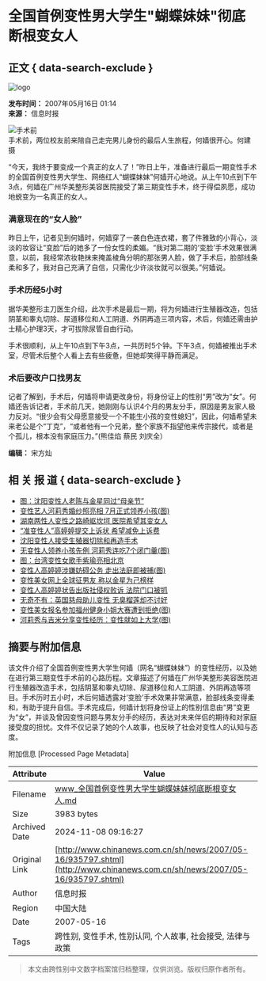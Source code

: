 # 全国首例变性男大学生"蝴蝶妹妹"彻底断根变女人

## 正文 { data-search-exclude }


![logo](http://www.chinanews.com.cn/fileftp/2004-09-13/_1095043413_zxlogo.gif)

**发布时间：** 2007年05月16日 01:14  
**来源：** 信息时报  

![手术前](U12P4T8D935797F107DT20070516011429.JPG)  
手术前，两位校友前来陪自己走完男儿身份的最后人生旅程，何嫱很开心。何建 摄

“今天，我终于要变成一个真正的女人了！”昨日上午，准备进行最后一期变性手术的全国首例变性男大学生、网络红人“蝴蝶妹妹”何嫱开心地说。从上午10点到下午3点，何嫱在广州华美整形美容医院接受了第三期变性手术，终于得偿夙愿，成功地蜕变为一名真正的女人。

### 满意现在的“女人脸”

昨日上午，记者见到何嫱时，何嫱穿了一袭白色连衣裙，套了件雅致的小背心，淡淡的妆容让“变脸”后的她多了一份女性的柔媚。“我对第二期的‘变脸’手术效果很满意，以前，我经常浓妆艳抹来掩盖棱角分明的那张男人脸，做了手术后，脸部线条柔和多了，我对自己充满了自信，只需化少许淡妆就可以很美。”何嫱说。

### 手术历经5小时

据华美整形主刀医生介绍，此次手术是最后一期，将为何嫱进行生殖器改造，包括阴茎和睾丸切除、尿道移位和人工阴道、外阴再造三项内容，术后，何嫱还需由护士精心护理3天，才可拔除尿管自由行动。

手术很顺利，从上午10点到下午3点，一共历时5个钟。下午3点，何嫱被推出手术室，尽管术后整个人看上去有些疲惫，但她却笑得平静而满足。

### 术后要改户口找男友

记者了解到，手术后，何嫱将申请更改身份，将身份证上的性别“男”改为“女”。何嫱还告诉记者，手术前几天，她刚刚与认识4个月的男友分手，原因是男友家人极力反对。“很少会有父母愿意接受一个不能生小孩的变性媳妇”，因此，何嫱希望未来老公是个“丁克”，“或者他有一个兄弟，整个家族不指望他来传宗接代，或者是个孤儿，根本没有家庭压力。”(熊佳焰 蔡民 刘庆全）

**编辑：** 宋方灿

## 相 关 报 道 { data-search-exclude }

- [图：沈阳变性人老陈与金星同过“母亲节”](http://www.chinanews.com.cn/tp/news/2007/05-13/933868.shtml)
- [变性艺人河莉秀婚纱照亮相 7月正式领养小孩(图)](http://www.chinanews.com.cn/yl/mxzz/news/2007/04-28/926596.shtml)
- [湖南两性人变性之路崎岖坎坷 医院希望其变女人](http://www.chinanews.com.cn/sh/news/2007/04-26/924874.shtml)
- [“准变性人”高婷婷提交上诉状 希望减免上诉费](http://www.chinanews.com.cn/sh/news/2007/04-26/924754.shtml)
- [沈阳变性人接受生殖器切除和再造手术](http://www.chinanews.com.cn/tp/news/2007/04-26/924755.shtml)
- [无变性人领养小孩先例 河莉秀连吃7个闭门羹(图)](http://www.chinanews.com.cn/yl/mxzz/news/2007/04-25/923491.shtml)
- [图：台湾变性女歌手紫瑜亮相北京](http://www.chinanews.com.cn/tp/ylfs/news/2007/04-21/921117.shtml)
- [变性人高婷婷涉嫌妨碍公务 走出法庭即被捕(图)](http://www.chinanews.com.cn/sh/news/2007/04-17/917208.shtml)
- [变性美女网上全球征男友 称以金星为己榜样](http://www.chinanews.com.cn/sh/news/2007/04-17/917144.shtml)
- [变性人高婷婷状告出版社侵权败诉 法院门口被抓](http://www.chinanews.com.cn/sh/news/2007/04-16/916642.shtml)
- [无奇不有：英国慈母助儿变性 无臭榴莲却不讨好](http://www.chinanews.com.cn/gj/dqsj/news/2007/04-14/915525.shtml)
- [变性美女报名参加福州健身小姐大赛遭到拒绝(图)](http://www.chinanews.com.cn/yl/mxzz/news/2007/04-03/907098.shtml)
- [河莉秀与吉米分享变性经历：变性就如上大学(图)](http://www.chinanews.com.cn/yl/mxzz/news/2007/04-03/906431.shtml)

## 摘要与附加信息

<!-- tcd_abstract -->
该文件介绍了全国首例变性男大学生何嫱（网名“蝴蝶妹妹”）的变性经历，以及她在进行第三期变性手术前的心路历程。文章描述了何嫱在广州华美整形美容医院进行生殖器改造手术，包括阴茎和睾丸切除、尿道移位和人工阴道、外阴再造等项目。手术历时五小时，术后何嫱透露对‘变脸’手术效果非常满意，脸部线条变得柔和，有助于提升自信。手术完成后，何嫱计划将身份证上的性别信息由“男”变更为“女”，并谈及曾因变性问题与男友分手的经历，表达对未来伴侣的期待和对家庭接受度的担忧。文件不仅记录了她的个人故事，也反映了社会对变性人的认知与态度。
<!-- tcd_abstract_end -->

附加信息 [Processed Page Metadata]

| Attribute       | Value                                  |
|-----------------|----------------------------------------|
| Filename        | www_全国首例变性男大学生蝴蝶妹妹彻底断根变女人.md                             |
| Size            | 3983 bytes                           |
| Archived Date   | 2024-11-08 09:16:27                             |
| Original Link   | [http://www.chinanews.com.cn/sh/news/2007/05-16/935797.shtml](http://www.chinanews.com.cn/sh/news/2007/05-16/935797.shtml)                       |
| Author          | 信息时报                               |
| Region          | 中国大陆                               |
| Date            | 2007-05-16                                 |
| Tags            | 跨性别, 变性手术, 性别认同, 个人故事, 社会接受, 法律与政策                                 |
>
> 本文由跨性别中文数字档案馆归档整理，仅供浏览。版权归原作者所有。
>